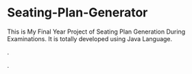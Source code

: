 # Seating-Plan-Generator

This is My Final Year Project of Seating Plan Generation During Examinations. It is totally developed using Java Language.



























.



































































































































































































































































































































































































































































































.






































